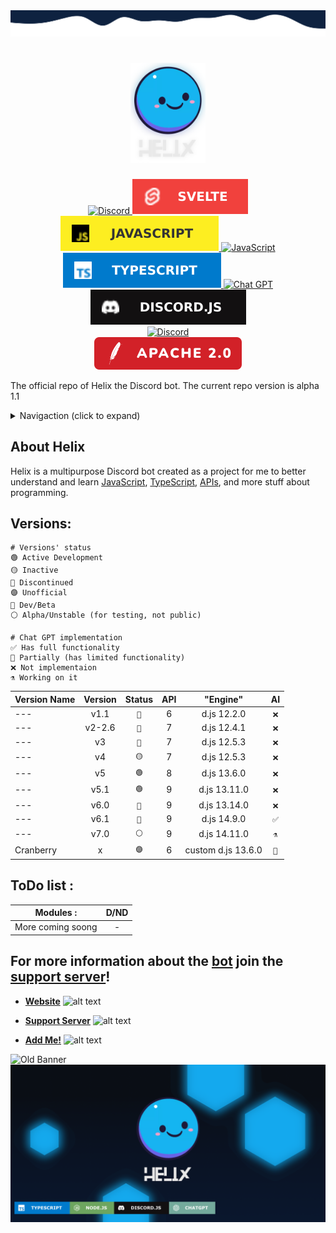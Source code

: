 <img src="./src/db/assets/branding/wave-top4.svg" alt="just some waves">

<h1 align="center">
    <img src="src/db/assets/branding/helix-gh-logo2.png" alt="Helix" width="120px" />
    <br />
    <!--<b>Helix</b>-->
</h1>

<div align="center">
    <a href="https://discord.gg/GampaCt/">
        <img src="https://img.shields.io/badge/Discord-%235865F2.svg?style=for-the-badge&logo=discord&logoColor=white" alt="Discord" />
    </a>
    <a href="https://svelte.dev/">
    	<img src="src/db/assets/branding/badges/svelte.svg" alt="Svelte" />
    </a>
    <a href="https://js.org/">
        <img src="src/db/assets/branding/badges/JS.svg" alt="JavaScript" />
    </a>
    <a href="https://nodejs.org/">
        <img src="https://img.shields.io/badge/node.js-6DA55F?style=for-the-badge&logo=node.js&logoColor=white" alt="JavaScript" />
    </a>
    <a href="https://www.typescriptlang.org/">
        <img src="src/db/assets/branding/badges/TS.svg" alt="TypeScript" />
    </a>
    <a href="https://chat.openai.com/">
    	<img src="https://img.shields.io/badge/chatGPT-74aa9c?style=for-the-badge&logo=openai&logoColor=white" alt="Chat GPT" />
    </a>
    <a href="https://discord.js.org/">
        <img src="src/db/assets/branding/badges/djs.svg" alt="Discord.JS" />
    </a>
    <br>
    <a href="https://discord.gg/GapmaCt">
    	<img src="https://dcbadge.vercel.app/api/server/GapmaCt" alt="Discord" />
    </a>
    <br>
    <a href="/LICENSE.md">
        <img src="src/db/assets/branding/badges/Apache.svg" alt="License" />
    </a>
</div>

The official repo of Helix the Discord bot.
The current repo version is alpha 1.1

<details>
  <summary>Navigaction (click to expand)</summary>

  <div>
    <ul>
    	<p float="left">
	    	<li><a href="#about-helix">About Helix</a></li>
	    	<li><a href="#versions">Versions</a></li>
	    	<li><a href="#todo-list-">ToDo List</a></li>
    	</p>
    </ul>
    <p>
    </p>
  </div>
</details>

## About Helix

<p>Helix is a multipurpose Discord bot created as a project for me to better understand and learn <u>JavaScript</u>, <u>TypeScript</u>, <u>APIs</u>, and more stuff about programming.</p>

## Versions:

```Legend:
# Versions' status
🟢 Active Development
🟡 Inactive
🔴 Discontinued
🟣 Unofficial
🔵 Dev/Beta
⚪ Alpha/Unstable (for testing, not public)

# Chat GPT implementation
✅ Has full functionality
🤖 Partially (has limited functionality)
❌ Not implementaion
⚗️ Working on it
```

|Version Name|Version|Status|API|"Engine"|AI|
| :--- | :---: | :---: | :---: | :---: | :---: |
| --- | v1.1 | `🔴` | 6 | d.js 12.2.0 | `❌` |
| --- | v2-2.6 | `🔴` | 7 | d.js 12.4.1 | `❌` |
| --- | v3 | `🔴` | 7 | d.js 12.5.3 | `❌` |
| --- | v4 | `🟡` | 7 | d.js 12.5.3 | `❌` |
| --- | v5 | `🟢` | 8 | d.js 13.6.0 | `❌` |
| --- | v5.1 | `🟢` | 9 | d.js 13.11.0 | `❌` |
| --- | v6.0 | `🔵` | 9 | d.js 13.14.0 | `❌` |
| --- | v6.1 | `🔵` | 9 | d.js 14.9.0 | `✅` |
| --- | v7.0 | `⚪` | 9 | d.js 14.11.0 | `⚗️` |
| Cranberry | x | `🟣` | 6 | custom d.js 13.6.0 | `🤖` |


## ToDo list : 
|Modules :| D/ND|
| ------------- |:-------------:| 
|More coming soong|-|

## For more information about the [bot](https://discord.com/oauth2/authorize?client_id=723697439638290482&scope=bot&permissions=481684598) join the [support server](https://discord.gg/GapmaCt)!

- **[Website](https://helix.angellabs.xyz/)** <img src="https://media.discordapp.net/attachments/850437588195999766/851617384976089138/98a55025fe82d92bb090008b0185c90b.webp" alt="alt text" width="20" height="20">    

- **[Support Server](https://discord.gg/GapmaCt)** <img src="https://media.discordapp.net/attachments/850437588195999766/851617384976089138/98a55025fe82d92bb090008b0185c90b.webp" alt="alt text" width="20" height="20">   
 
- **[Add Me!](https://discord.com/oauth2/authorize?scope=bot&client_id=723697439638290482&scope=bot&permissions=1099510967799)** <img src="https://media.discordapp.net/attachments/850437588195999766/851617384976089138/98a55025fe82d92bb090008b0185c90b.webp" alt="alt text" width="20" height="20">

<img src="https://media.discordapp.net/attachments/771476325356797963/788160344522620958/helixbanner.png" alt="Old Banner" />
<img src="src/db/assets/branding/helix-banner-2023.png" alt="Banner" />